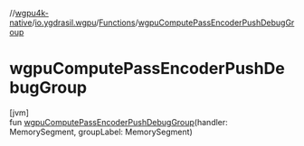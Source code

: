 //[wgpu4k-native](../../../index.md)/[io.ygdrasil.wgpu](../index.md)/[Functions](index.md)/[wgpuComputePassEncoderPushDebugGroup](wgpu-compute-pass-encoder-push-debug-group.md)

# wgpuComputePassEncoderPushDebugGroup

[jvm]\
fun [wgpuComputePassEncoderPushDebugGroup](wgpu-compute-pass-encoder-push-debug-group.md)(handler: MemorySegment, groupLabel: MemorySegment)
